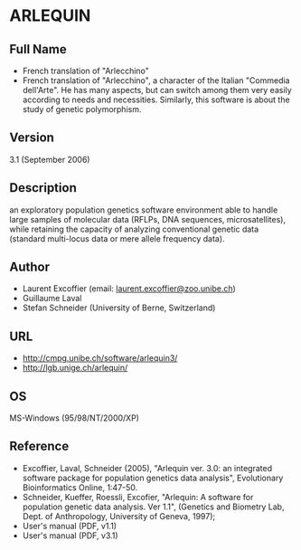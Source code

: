 # ARLEQUIN

## Full Name
* French translation of "Arlecchino"
* French translation of "Arlecchino", a character of the Italian "Commedia dell'Arte". He has many aspects, but can switch among them very easily according to needs and necessities. Similarly, this software is about the study of genetic polymorphism.

## Version
3.1 (September 2006)

## Description
an exploratory population genetics software environment able to handle large samples of molecular data (RFLPs, DNA sequences, microsatellites), while retaining the capacity of analyzing conventional genetic data (standard multi-locus data or mere allele frequency data).

## Author
* Laurent Excoffier (email: laurent.excoffier@zoo.unibe.ch)
* Guillaume Laval
* Stefan Schneider (University of Berne, Switzerland)

## URL
* http://cmpg.unibe.ch/software/arlequin3/
* http://lgb.unige.ch/arlequin/

## OS
MS-Windows (95/98/NT/2000/XP)

## Reference
* Excoffier, Laval, Schneider (2005), "Arlequin ver. 3.0: an integrated software package for population genetics data analysis", Evolutionary Bioinformatics Online, 1:47-50.
* Schneider, Kueffer, Roessli, Excofier, "Arlequin: A software for population genetic data analysis. Ver 1.1", (Genetics and Biometry Lab, Dept. of Anthropology, University of Geneva, 1997);
* User's manual (PDF, v1.1)
* User's manual (PDF, v3.1)